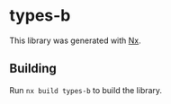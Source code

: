 # types-b

This library was generated with [Nx](https://nx.dev).

## Building

Run `nx build types-b` to build the library.
